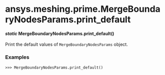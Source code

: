 <a id="ansys-meshing-prime-mergeboundarynodesparams-print-default"></a>

# ansys.meshing.prime.MergeBoundaryNodesParams.print_default

<a id="ansys.meshing.prime.MergeBoundaryNodesParams.print_default"></a>

#### *static* MergeBoundaryNodesParams.print_default()

Print the default values of `MergeBoundaryNodesParams` object.

### Examples

```pycon
>>> MergeBoundaryNodesParams.print_default()
```

<!-- !! processed by numpydoc !! -->
